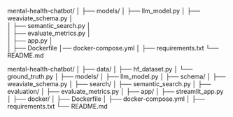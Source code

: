 mental-health-chatbot/
│
├── models/
│   ├── llm_model.py
│
├── weaviate_schema.py
│  
│
├── semantic_search.py
│   
│
├── evaluate_metrics.py
│   
│
├── app.py
│   
│
├── Dockerfile
│── docker-compose.yml
│
├── requirements.txt
└── README.md



mental-health-chatbot/
│
├── data/
│   ├── hf_dataset.py
│   └── ground_truth.py
│
├── models/
│   ├── llm_model.py
│
├── schema/
│   ├── weaviate_schema.py
│
├── search/
│   ├── semantic_search.py
│
├── evaluation/
│   ├── evaluate_metrics.py
│
├── app/
│   ├── streamlit_app.py
│
├── docker/
│   ├── Dockerfile
│   ├── docker-compose.yml
│
├── requirements.txt
└── README.md
